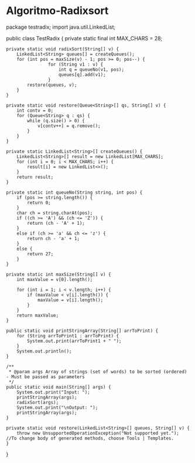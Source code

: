 # Algoritmo-Radixsort

package testradix;
import java.util.LinkedList;

public class TestRadix {
    private static final int MAX_CHARS = 28;
	
    private static void radixSort(String[] v) {
		LinkedList<String> queues[] = createQueues();
		for (int pos = maxSize(v) - 1; pos >= 0; pos--) {
                    for (String v1 : v) {
                        int q = queueNo(v1, pos);
                        queues[q].add(v1);
                    }
			restore(queues, v);
		}
	}

	private static void restore(Queue<String>[] qs, String[] v) {
		int contv = 0;
        for (Queue<String> q : qs) {
            while (q.size() > 0) {
                v[contv++] = q.remove();
            }
        }
	}

	private static LinkedList<String>[] createQueues() {
		LinkedList<String>[] result = new LinkedList[MAX_CHARS];
		for (int i = 0; i < MAX_CHARS; i++) {
			result[i] = new LinkedList<>();
		}
		return result;
	}

	private static int queueNo(String string, int pos) {
		if (pos >= string.length()) {
			return 0;
		}
		char ch = string.charAt(pos);
		if ((ch >= 'A') && (ch <= 'Z')) {
			return (ch - 'A' + 1);
		}
		else if (ch >= 'a' && ch <= 'z') {
			return ch - 'a' + 1;
		}
		else {
			return 27;
		}
	}

	private static int maxSize(String[] v) {
		int maxValue = v[0].length();

		for (int i = 1; i < v.length; i++) {
			if (maxValue < v[i].length()) {
				maxValue = v[i].length();
			}
		}
		return maxValue;
	}

	public static void printStringArray(String[] arrToPrint) {
        for (String arrToPrint1 : arrToPrint) {
            System.out.print(arrToPrint1 + " ");
        }
		System.out.println();
	}
	
	/**
	 * @param args Array of strings (set of words) to be sorted (ordered) - Must be passed as parameters
	 */
	public static void main(String[] args) {
		System.out.print("Input: ");
		printStringArray(args);
		radixSort(args);
		System.out.print("\nOutput: ");
		printStringArray(args);
	}

    private static void restore(LinkedList<String>[] queues, String[] v) {
        throw new UnsupportedOperationException("Not supported yet."); //To change body of generated methods, choose Tools | Templates.
    }

}
